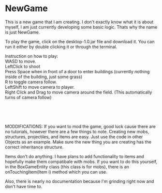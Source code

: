 # NewGame
This is a new game that I am creating. I don't exactly know what it is about myself, I am just currently developing 
some basic logic. Thats why the name is just NewGame.

To play the game, click on the desktop-1.0.jar file and download it.
You can run it either by double clicking it or through the terminal.

Instruction on how to play:
<br>
WASD to move.
<br>
LeftClick to shoot
<br>
Press Space when in front of a door to enter buildings (currently nothing inside of the building, just some grass)
<br>
R to toggle camera follow.
<br>
LeftShift to move camera to player.
<br>
Right Click and Drag to move camera around the field. (This automatically turns of camera follow)

<br>
<br>
<br>

MODDIFICATIONS:
If you want to mod the game, good luck cause there are no tutorials, however there are a few things to note.
Creating new mobs, structures, projectiles, and items are easy. Just use the code in other Objects as an example. Make sure the new thing you are creating has the correct inheritance structure.

Items don't do anything. I have plans to add functionality to items and hopefully make them compatibale with mobs. If you want to do this yourself, in the BoxGameEntity class (this class is for mobs), there is an onTouchingItem(Item i) method which you can use.

Also, there is nearly no documentation because I'm grinding right now and don't have time to. 

